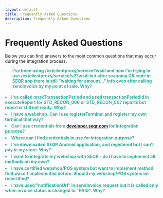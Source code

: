 ```yaml
---
layout: default
title: Frequently Asked Questions
description: Frequently Asked Questions
---
```


Frequently Asked Questions
=============

Below you can find answers to the most common questions that may occur during the integration process.
 
<script>
 $(document).ready(function() {
 
    $('.faq_question').click(function() {
 
        if ($(this).parent().is('.open')){
            $(this).closest('.faq').find('.faq_answer_container').animate({'height':'0'},500);
            $(this).closest('.faq').removeClass('open');
 
            }else{
                var newHeight =$(this).closest('.faq').find('.faq_answer').height() +'px';
                $(this).closest('.faq').find('.faq_answer_container').animate({'height':newHeight},500);
                $(this).closest('.faq').addClass('open');
            }
 
    });
 
});
</script>
<style>
/*FAQS*/
.faq_question {
    margin: 0px;
    padding: 0px 0px 5px 0px;
    display: inline-block;
    cursor: pointer;
    font-weight: bold;
    color: #2EAE9B;
}
 
.faq_answer_container {
    height: 0px;
    overflow: hidden;
    padding: 0px;
}

.faq_container {
	margin-bottom: 5px;
}
 
</style>
 
<div class="faq_container">
   <div class="faq">
      <ul>
       <div class="faq_question">I've been using /extclientproxy/service?wsdl and now I'm trying to use /extclientproxy/service/v2?wsdl but after scanning QR code in SEQR app there is still “waiting for amount...” info even after calling sendInvoice by my point of sale. Why?</div>
           <div class="faq_answer_container">
              <div class="faq_answer">Probably the reason is missing
<pre><code class="python"><span class="n">&lt;</span>acknowledgmentMode<span>&gt;</span>NO_ACKNOWLEDGMENT<span>&lt;</span><span>/</span>acknowledgmentMode<span>&gt;</span></code></pre>
			in your sendInvoice request. See <a href="/merchant/reference/api.html">API</a> for details.</div>
           </div>        
    </div>
 </div>
<div class="faq_container">
   <div class="faq">
      <div class="faq_question"><li>I've called markTransactionPeriod and used transactionPeriodId in executeReport for STD_RECON_006 or STD_RECON_007 reports but report is still not ready. Why?</div>
           <div class="faq_answer_container">
              <div class="faq_answer">In order to use terminal related reports you have to specify that terminal in markTransactionPeriod call by adding:
<pre><code class="python"><span class="p">&lt;</span><span class="n">parameters</span><span class="o">&gt;</span>
	<span class="o">&lt;</span><span class="n">entry</span><span class="o">&gt;</span>
		<span class="o">&lt;</span>key<span class="o">&gt;</span><span class="n">TERMINALID</span><span class="o">&gt;</span><span class="n"></span><span class="o">&lt;/</span><span class="n">key</span><span class="o">&gt;</span>
		<span class="o">&lt;</span>value<span class="o">&gt;</span><span class="n"><span class="o">&lt;</span>YOUR_TERMINAL_ID_HERE</span><span class="o">&gt;</span><span class="o">&lt;/</span><span class="n">value</span><span class="o">&gt;</span>
	<span class="o">&lt;/</span><span class="n">entry</span><span class="o">&gt;</span>
<span class="o">&lt;/</span><span class="n">parameters</span><span class="o">&gt;</span></code></pre>
			in your sendInvoice request. See <a href="/merchant/reference/api.html">API</a> for details.</li>
           </div>        
    </div>
 </div>
<div class="faq_container">
   <div class="faq">
      <div class="faq_question"><li>I have a webshop. Can I use registerTerminal and register my own terminal that way?</div>
           <div class="faq_answer_container">
              <div class="faq_answer">No, you can't. Terminal registered by registerTerminal call will be of type “cash register”, so there will always be only one transaction on it. Every new sendInvoice call will cancel previous invoice. You have to use terminalID/password provided by Seamless.</li>
           </div>        
    </div>
 </div>
 <div class="faq_container">
   <div class="faq">
      <div class="faq_question"><li>Can I use credentials from <a href="developer.seqr.com">developer.seqr.com</a> for integration purpose?</div>
           <div class="faq_answer_container">
              <div class="faq_answer">No, you can't. You should use credentials provided by Integrations team in startup kit as these credentials are unique and will be used during certification.</li>
           </div>        
    </div>
 </div>
  <div class="faq_container">
   <div class="faq">
      <div class="faq_question"><li>Where can I find credentials to use for integration purpose?</div>
           <div class="faq_answer_container">
              <div class="faq_answer">Please check the document which name starts with “Account_information”</li>
           </div>        
    </div>
 </div>
 <div class="faq_container">
   <div class="faq">
      <div class="faq_question"><li>I've downloaded SEQR Android application, and registered but I can't pay in my store. Why?</div>
           <div class="faq_answer_container">
              <div class="faq_answer">Make sure you have chosen <b>Extdev</b> server from the list during registration.</li>
           </div>        
    </div>
 </div>
 <div class="faq_container">
   <div class="faq">
      <div class="faq_question"><li>I want to integrate my webshop with SEQR - do I have to implement all methods on my own?</div>
           <div class="faq_answer_container">
              <div class="faq_answer">You can implement all methods on your own the way you like. You can also use our <a href="https://github.com/SeamlessDistribution/seqr-webshop-plugin">plugin</a> which will simplify generating QR code and calling getPaymentStatus.</li>
           </div>        
    </div>
 </div>
 <div class="faq_container">
   <div class="faq">
      <div class="faq_question"><li>I have certified webshop/POS system but want to implement method that wasn't implemented before. Should my webshop/POS system be recertified?</div>
           <div class="faq_answer_container">
              <div class="faq_answer">Yes. Every change made in SEQR API implementation should be recertified in order to avoid regression errors.</li>
           </div>        
    </div>
 </div>
 <div class="faq_container">
   <div class="faq">
      <div class="faq_question"><li>I have used "notificationUrl" in sendInvoice request but it is called only when invoice status is changed to "PAID". Why? </div>
           <div class="faq_answer_container">
              <div class="faq_answer">Unfortunately the URL defined in "notificationUrl" will currently be called only once invoice is PAID. So if you're not using our <a href="https://github.com/SeamlessDistribution/seqr-webshop-plugin">plugin</a> then you have to implement getPaymentStatus and check status of invoice on your own.</li>
           </div>        
    </div>
 </div>













